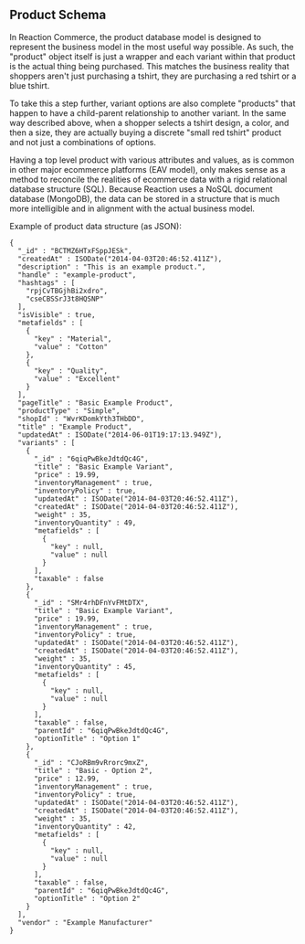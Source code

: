 ## Product Schema

In Reaction Commerce, the product database model is designed to represent the business model in the most useful way possible. As such, the "product" object itself is just a wrapper and each variant within that product is the actual thing being purchased. This matches the business reality that shoppers aren't just purchasing a tshirt, they are purchasing a red tshirt or a blue tshirt.

To take this a step further, variant options are also complete "products" that happen to have a child-parent relationship to another variant. In the same way described above, when a shopper selects a tshirt design, a color, and then a size, they are actually buying a discrete "small red tshirt" product and not just a combinations of options.

Having a top level product with various attributes and values, as is common in other major ecommerce platforms (EAV model), only makes sense as a method to reconcile the realities of ecommerce data with a rigid relational database structure (SQL). Because Reaction uses a NoSQL document database (MongoDB), the data can be stored in a structure that is much more intelligible and in alignment with the actual business model.

Example of product data structure (as JSON):

```
{
  "_id" : "BCTMZ6HTxFSppJESk",
  "createdAt" : ISODate("2014-04-03T20:46:52.411Z"),
  "description" : "This is an example product.",
  "handle" : "example-product",
  "hashtags" : [
    "rpjCvTBGjhBi2xdro",
    "cseCBSSrJ3t8HQSNP"
  ],
  "isVisible" : true,
  "metafields" : [
    {
      "key" : "Material",
      "value" : "Cotton"
    },
    {
      "key" : "Quality",
      "value" : "Excellent"
    }
  ],
  "pageTitle" : "Basic Example Product",
  "productType" : "Simple",
  "shopId" : "WvrKDomkYth3THbDD",
  "title" : "Example Product",
  "updatedAt" : ISODate("2014-06-01T19:17:13.949Z"),
  "variants" : [
    {
      "_id" : "6qiqPwBkeJdtdQc4G",
      "title" : "Basic Example Variant",
      "price" : 19.99,
      "inventoryManagement" : true,
      "inventoryPolicy" : true,
      "updatedAt" : ISODate("2014-04-03T20:46:52.411Z"),
      "createdAt" : ISODate("2014-04-03T20:46:52.411Z"),
      "weight" : 35,
      "inventoryQuantity" : 49,
      "metafields" : [
        {
          "key" : null,
          "value" : null
        }
      ],
      "taxable" : false
    },
    {
      "_id" : "SMr4rhDFnYvFMtDTX",
      "title" : "Basic Example Variant",
      "price" : 19.99,
      "inventoryManagement" : true,
      "inventoryPolicy" : true,
      "updatedAt" : ISODate("2014-04-03T20:46:52.411Z"),
      "createdAt" : ISODate("2014-04-03T20:46:52.411Z"),
      "weight" : 35,
      "inventoryQuantity" : 45,
      "metafields" : [
        {
          "key" : null,
          "value" : null
        }
      ],
      "taxable" : false,
      "parentId" : "6qiqPwBkeJdtdQc4G",
      "optionTitle" : "Option 1"
    },
    {
      "_id" : "CJoRBm9vRrorc9mxZ",
      "title" : "Basic - Option 2",
      "price" : 12.99,
      "inventoryManagement" : true,
      "inventoryPolicy" : true,
      "updatedAt" : ISODate("2014-04-03T20:46:52.411Z"),
      "createdAt" : ISODate("2014-04-03T20:46:52.411Z"),
      "weight" : 35,
      "inventoryQuantity" : 42,
      "metafields" : [
        {
          "key" : null,
          "value" : null
        }
      ],
      "taxable" : false,
      "parentId" : "6qiqPwBkeJdtdQc4G",
      "optionTitle" : "Option 2"
    }
  ],
  "vendor" : "Example Manufacturer"
}
```
